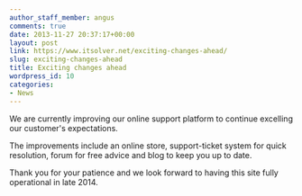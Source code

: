 ```yaml
---
author_staff_member: angus
comments: true
date: 2013-11-27 20:37:17+00:00
layout: post
link: https://www.itsolver.net/exciting-changes-ahead/
slug: exciting-changes-ahead
title: Exciting changes ahead
wordpress_id: 10
categories:
- News
---
```


We are currently improving our online support platform to continue excelling our customer's expectations.

The improvements include an online store, support-ticket system for quick resolution, forum for free advice and blog to keep you up to date.

Thank you for your patience and we look forward to having this site fully operational in late 2014.
